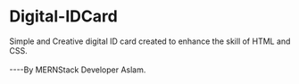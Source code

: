 # Digital-IDCard
Simple and Creative digital ID card created to enhance the skill of HTML and CSS.
<br>
<br>
----By MERNStack Developer Aslam.
